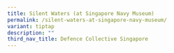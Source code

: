 ```yaml
---
title: Silent Waters (at Singapore Navy Museum)
permalink: /silent-waters-at-singapore-navy-museum/
variant: tiptap
description: ""
third_nav_title: Defence Collective Singapore
---
```

